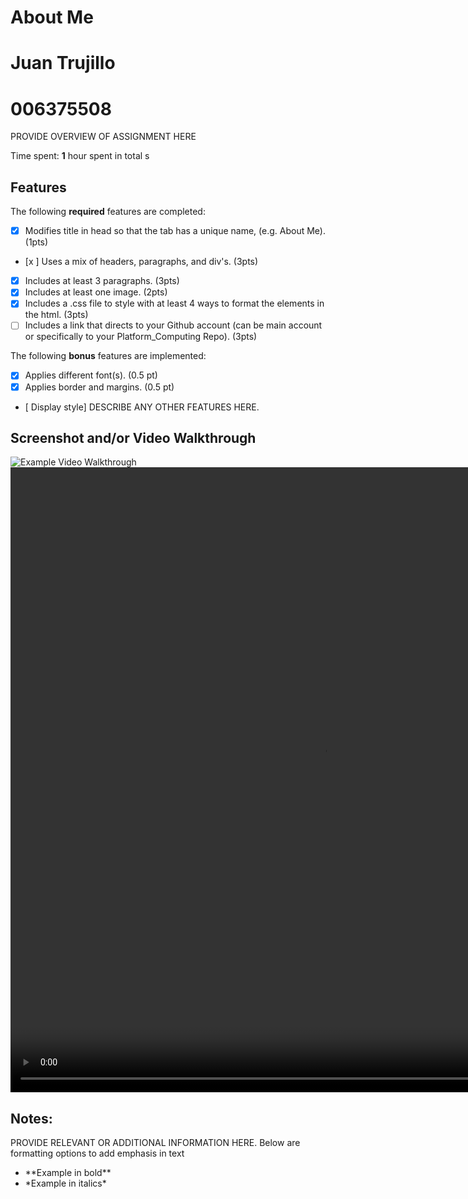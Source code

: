 # About Me
# Juan Trujillo
# 006375508

PROVIDE OVERVIEW OF ASSIGNMENT HERE

Time spent: **1** hour spent in total
s
## Features

The following **required** features are completed:

- [x] Modifies title in head so that the tab has a unique name, (e.g. About Me). (1pts)
- [x ] Uses a mix of headers, paragraphs, and div's. (3pts)
- [x] Includes at least 3 paragraphs. (3pts)
- [x] Includes at least one image. (2pts)
- [x] Includes a .css file to style with at least 4 ways to format the elements in the html. (3pts)
- [ ] Includes a link that directs to your Github account (can be main account or specifically to your Platform_Computing Repo). (3pts)

The following **bonus** features are implemented:

- [X] Applies different font(s). (0.5 pt)
- [X] Applies border and margins. (0.5 pt)
- [ Display style] DESCRIBE ANY OTHER FEATURES HERE.

## Screenshot and/or Video Walkthrough

<img src="https://imgur.com/gallery/4rAXx5x" title='Example Video Walkthrough' width='' alt='Example Video Walkthrough' />
<video width="1000" height="1000" controls>
  <source src="./imgs_vids/2024-02-14 21-27-35.mp4" type="video/mp4">

</video>


## Notes:
PROVIDE RELEVANT OR ADDITIONAL INFORMATION HERE. Below are formatting options to add emphasis in text
<ul>
  <li>**Example in bold**</li>
  <li>*Example in italics*</li>
</ul>
